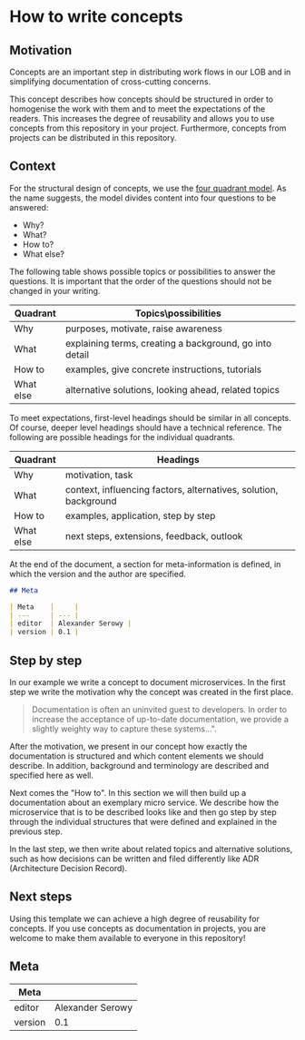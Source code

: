 # How to write concepts

## Motivation

Concepts are an important step in distributing work flows in our LOB and in simplifying documentation of cross-cutting concerns.

This concept describes how concepts should be structured in order to homogenise the work with them and to meet the expectations of the readers. This increases the degree of reusability and allows you to use concepts from this repository in your project. Furthermore, concepts from projects can be distributed in this repository.

## Context

For the structural design of concepts, we use the [four quadrant model][1]. As the name suggests, the model divides content into four questions to be answered:

- Why?
- What?
- How to?
- What else?

The following table shows possible topics or possibilities to answer the questions. It is important that the order of the questions should not be changed in your writing.

| Quadrant  | Topics\possibilities |
| ---       | --- |
| Why       | purposes, motivate, raise awareness |
| What      | explaining terms, creating a background, go into detail |
| How to    | examples, give concrete instructions, tutorials |
| What else | alternative solutions, looking ahead, related topics |

To meet expectations, first-level headings should be similar in all concepts. Of course, deeper level headings should have a technical reference. The following are possible headings for the individual quadrants.

| Quadrant  | Headings |
| ---       | --- |
| Why       | motivation, task |
| What      | context, influencing factors, alternatives, solution, background |
| How to    | examples, application, step by step |
| What else | next steps, extensions, feedback, outlook |

At the end of the document, a section for meta-information is defined, in which the version and the author are specified.

```markdown
## Meta

| Meta    |     |
| ---     | --- |
| editor  | Alexander Serowy |
| version | 0.1 |
```

[1]: <https://www.amazon.de/-/en/Uwe-Vigenschow/dp/3864906970> "Soft Skills für Softwareentwickler"

## Step by step

In our example we write a concept to document microservices. In the first step we write the motivation why the concept was created in the first place.

> Documentation is often an uninvited guest to developers. In order to increase the acceptance of up-to-date documentation, we provide a slightly weighty way to capture these systems...".

After the motivation, we present in our concept how exactly the documentation is structured and which content elements we should describe. In addition, background and terminology are described and specified here as well.

Next comes the "How to". In this section we will then build up a documentation about an exemplary micro service. We describe how the microservice that is to be described looks like and then go step by step through the individual structures that were defined and explained in the previous step.

In the last step, we then write about related topics and alternative solutions, such as how decisions can be written and filed differently like ADR (Architecture Decision Record).

## Next steps

Using this template we can achieve a high degree of reusability for concepts. If you use concepts as documentation in projects, you are welcome to make them available to everyone in this repository!

## Meta

| Meta    |     |
| ---     | --- |
| editor  | Alexander Serowy |
| version | 0.1 |
